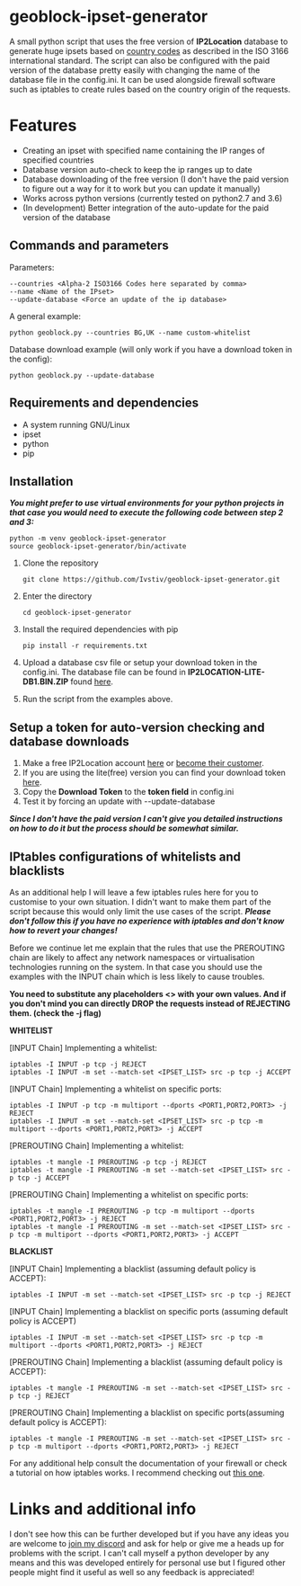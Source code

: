 # geoblock-ipset-generator

A small python script that uses the free version of **IP2Location** database to generate huge ipsets based on [country codes](https://www.iban.com/country-codes) as described in the ISO 3166 international standard. The script can also be configured with the paid version of the database pretty easily with changing the name of the database file in the config.ini. It can be used alongside firewall software such as iptables to create rules based on the country origin of the requests.


# Features

 - Creating an ipset with specified name containing the IP ranges of specified countries
 - Database version auto-check to keep the ip ranges up to date
 - Database downloading of the free version (I don't have the paid version to figure out a way for it to work but you can update it manually)
 - Works across python versions (currently tested on python2.7 and 3.6)
 - (In development) Better integration of the auto-update for the paid version of the database

## Commands and parameters

Parameters:

    --countries <Alpha-2 ISO3166 Codes here separated by comma>
    --name <Name of the IPset>
    --update-database <Force an update of the ip database>

 
A general example:

    python geoblock.py --countries BG,UK --name custom-whitelist 
Database download example (will only work if you have a download token in the config):

    python geoblock.py --update-database

## Requirements and dependencies

 - A system running GNU/Linux
 - ipset
 - python
 - pip 

## Installation
***You might prefer to use virtual environments for your python projects in that case you would need to execute the following code between step 2 and 3:***

    python -m venv geoblock-ipset-generator
    source geoblock-ipset-generator/bin/activate


 1. Clone the repository

    ```git clone https://github.com/Ivstiv/geoblock-ipset-generator.git```

 2. Enter the directory

    ```cd geoblock-ipset-generator```

3. Install the required dependencies with pip

    ```pip install -r requirements.txt```

4. Upload a database csv file or setup your download token in the config.ini. The database file can be found in **IP2LOCATION-LITE-DB1.BIN.ZIP** found [here](https://download.ip2location.com/lite/).
5. Run the script from the examples above.


## Setup a token for auto-version checking and database downloads
1. Make a free IP2Location account [here](https://lite.ip2location.com/sign-up) or [become their customer](https://www.ip2location.com/?rid=1522).
2. If you are using the lite(free) version you can find your download token [here](https://lite.ip2location.com/file-download).
3. Copy the **Download Token** to the **token field** in config.ini
4. Test it by forcing an update with --update-database

***Since I don't have the paid version I can't give you detailed instructions on how to do it but the process should be somewhat similar.***



## IPtables configurations of whitelists and blacklists
As an additional help I will leave a few iptables rules here for you to customise to your own situation. I didn't want to make them part of the script because this would only limit the use cases of the script. ***Please don't follow this if you have no experience with iptables and don't know how to revert your changes!***

Before we continue let me explain that the rules that use the PREROUTING chain are likely to affect any network namespaces or virtualisation technologies running on the system. In that case you should use the examples with the INPUT chain which is less likely to cause troubles. 

**You need to substitute any placeholders <> with your own values. And if you don't mind you can directly DROP the requests instead of REJECTING them. (check the -j flag)**

**WHITELIST**

[INPUT Chain] Implementing a whitelist:

    iptables -I INPUT -p tcp -j REJECT
    iptables -I INPUT -m set --match-set <IPSET_LIST> src -p tcp -j ACCEPT
[INPUT Chain] Implementing a whitelist on specific ports:

    iptables -I INPUT -p tcp -m multiport --dports <PORT1,PORT2,PORT3> -j REJECT
    iptables -I INPUT -m set --match-set <IPSET_LIST> src -p tcp -m multiport --dports <PORT1,PORT2,PORT3> -j ACCEPT

[PREROUTING Chain] Implementing a whitelist:

    iptables -t mangle -I PREROUTING -p tcp -j REJECT
    iptables -t mangle -I PREROUTING -m set --match-set <IPSET_LIST> src -p tcp -j ACCEPT
[PREROUTING Chain] Implementing a whitelist on specific ports:

    iptables -t mangle -I PREROUTING -p tcp -m multiport --dports <PORT1,PORT2,PORT3> -j REJECT
    iptables -t mangle -I PREROUTING -m set --match-set <IPSET_LIST> src -p tcp -m multiport --dports <PORT1,PORT2,PORT3> -j ACCEPT
**BLACKLIST**

[INPUT Chain] Implementing a blacklist (assuming default policy is ACCEPT):

    iptables -I INPUT -m set --match-set <IPSET_LIST> src -p tcp -j REJECT
    
  [INPUT Chain] Implementing a blacklist on specific ports (assuming default policy is ACCEPT)

    iptables -I INPUT -m set --match-set <IPSET_LIST> src -p tcp -m multiport --dports <PORT1,PORT2,PORT3> -j REJECT
    
[PREROUTING Chain] Implementing a blacklist (assuming default policy is ACCEPT):

    iptables -t mangle -I PREROUTING -m set --match-set <IPSET_LIST> src -p tcp -j REJECT

[PREROUTING Chain] Implementing a blacklist on specific ports(assuming default policy is ACCEPT):

    iptables -t mangle -I PREROUTING -m set --match-set <IPSET_LIST> src -p tcp -m multiport --dports <PORT1,PORT2,PORT3> -j REJECT

For any additional help consult the documentation of your firewall or check a tutorial on how iptables works. I recommend checking out [this one](https://www.booleanworld.com/depth-guide-iptables-linux-firewall/). 

# Links and additional info

I don't see how this can be further developed but if you have any ideas you are welcome to [join my discord](https://discord.gg/VMSDGVD) and ask for help or give me a heads up for problems with the script. I can't call myself a python developer by any means and this was developed entirely for personal use but I figured other people might find it useful as well so any feedback is appreciated!

